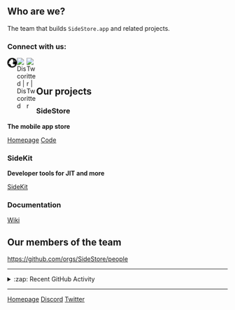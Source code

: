 <!-- 
Docs: How to use GitHub README and actions to auto-generate embedded content.
https://github.com/anuraghazra/github-readme-stats
https://www.youtube.com/watch?v=n6d4KHSKqGk
https://github.com/rahuldkjain/github-profile-readme-generator
 -->

## Who are we?

The team that builds `SideStore.app` and related projects.

### Connect with us:

<!--
[![Website](https://img.shields.io/website?label=sidestore.io&style=for-the-badge&url=https://sidestore.io)](https://sidestore.io)
[![Twitter Follow](https://img.shields.io/twitter/follow/sidestore_io?color=1DA1F2&logo=twitter&style=for-the-badge)](https://twitter.com/intent/follow?original_referer=https%3A%2F%2Fgithub.com%2Fsidestore&screen_name=sidestore)
[![GitHub Followers](https://img.shields.io/github/followers/sidestore?style=for-the-badge)]()
[![GitHub Sponsors](https://img.shields.io/github/sponsors/sidestore?style=for-the-badge
)]() 
-->

[<img align="left" alt="sidestore.io" width="22px" src="https://raw.githubusercontent.com/iconic/open-iconic/master/svg/globe.svg" />][website]
[<img align="left" alt="Discord | Discord" width="22px" src="https://cdn.jsdelivr.net/npm/simple-icons@v3/icons/discord.svg" />][discord]
[<img align="left" alt="Twitter | Twitter" width="22px" src="https://cdn.jsdelivr.net/npm/simple-icons@v3/icons/twitter.svg" />][twitter]

<br />
<br />

## Our projects

### SideStore

__The mobile app store__

[Homepage][website]
[Code][git.sidestore]

### SideKit

__Developer tools for JIT and more__

[SideKit][git.sidekit]

### Documentation

[Wiki][wiki]

## Our members of the team

https://github.com/orgs/SideStore/people

---

<details>
  <summary>:zap: Recent GitHub Activity</summary>

<!--START_SECTION:activity-->
1. ❗️ Opened issue [#856](https://github.com/SideStore/SideStore/issues/856) in [SideStore/SideStore](https://github.com/SideStore/SideStore)
2. ❗️ Opened issue [#855](https://github.com/SideStore/SideStore/issues/855) in [SideStore/SideStore](https://github.com/SideStore/SideStore)
3. ❗️ Opened issue [#854](https://github.com/SideStore/SideStore/issues/854) in [SideStore/SideStore](https://github.com/SideStore/SideStore)
4. 🎉 Merged PR [#853](https://github.com/SideStore/SideStore/pull/853) in [SideStore/SideStore](https://github.com/SideStore/SideStore)
5. 💪 Opened PR [#9](https://github.com/SideStore/AltSign/pull/9) in [SideStore/AltSign](https://github.com/SideStore/AltSign)
6. 🗣 Commented on [#815](https://github.com/SideStore/SideStore/issues/815) in [SideStore/SideStore](https://github.com/SideStore/SideStore)
7. 💪 Opened PR [#58](https://github.com/SideStore/Community-Source/pull/58) in [SideStore/Community-Source](https://github.com/SideStore/Community-Source)
8. 🗣 Commented on [#853](https://github.com/SideStore/SideStore/issues/853) in [SideStore/SideStore](https://github.com/SideStore/SideStore)
9. 💪 Opened PR [#853](https://github.com/SideStore/SideStore/pull/853) in [SideStore/SideStore](https://github.com/SideStore/SideStore)
10. 🎉 Merged PR [#57](https://github.com/SideStore/Community-Source/pull/57) in [SideStore/Community-Source](https://github.com/SideStore/Community-Source)
11. ❌ Closed PR [#56](https://github.com/SideStore/Community-Source/pull/56) in [SideStore/Community-Source](https://github.com/SideStore/Community-Source)
12. 💪 Opened PR [#57](https://github.com/SideStore/Community-Source/pull/57) in [SideStore/Community-Source](https://github.com/SideStore/Community-Source)
13. 💪 Opened PR [#56](https://github.com/SideStore/Community-Source/pull/56) in [SideStore/Community-Source](https://github.com/SideStore/Community-Source)
14. 🗣 Commented on [#706](https://github.com/SideStore/SideStore/issues/706) in [SideStore/SideStore](https://github.com/SideStore/SideStore)
15. 🗣 Commented on [#706](https://github.com/SideStore/SideStore/issues/706) in [SideStore/SideStore](https://github.com/SideStore/SideStore)
16. 🗣 Commented on [#844](https://github.com/SideStore/SideStore/issues/844) in [SideStore/SideStore](https://github.com/SideStore/SideStore)
17. ❗️ Closed issue [#851](https://github.com/SideStore/SideStore/issues/851) in [SideStore/SideStore](https://github.com/SideStore/SideStore)
18. 🗣 Commented on [#844](https://github.com/SideStore/SideStore/issues/844) in [SideStore/SideStore](https://github.com/SideStore/SideStore)
19. ❗️ Opened issue [#852](https://github.com/SideStore/SideStore/issues/852) in [SideStore/SideStore](https://github.com/SideStore/SideStore)
20. 🗣 Commented on [#844](https://github.com/SideStore/SideStore/issues/844) in [SideStore/SideStore](https://github.com/SideStore/SideStore)
<!--END_SECTION:activity-->

</details>

---

[Homepage][patreon] [Discord][discord] [Twitter][twitter]

<!--
- [Patreon][patreon]
- [OpenCollective][opencollective]
- [YouTube][youtube]
-->

[website]: https://sidestore.io
[wiki]: https://wiki.sidestore.io
[twitter]: https://twitter.com/sidestore_io
[discord]: https://discord.gg/sidestore-949183273383395328
[youtube]: https://youtube.com/TODO
[patreon]: https://www.patreon.com/SideStore
[opencollective]: https://opencollective.com/TODO
[git.sidestore]: https://github.com/SideStore/SideStore/
[git.sidekit]: https://github.com/SideStore/SideKit

